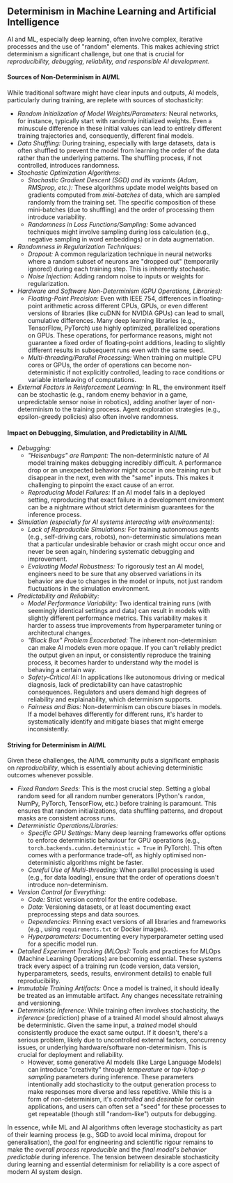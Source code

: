 
## Determinism in Machine Learning and Artificial Intelligence

AI and ML, especially deep learning, often involve complex, iterative processes and the use of
"random" elements. This makes achieving strict determinism a significant challenge, but one that
is crucial for *reproducibility, debugging, reliability, and responsible AI development.*


#### Sources of Non-Determinism in AI/ML

While traditional software might have clear inputs and outputs, AI models, particularly during
training, are replete with sources of stochasticity:

* *Random Initialization of Model Weights/Parameters:* Neural networks, for instance, typically
  start with randomly initialized weights. Even a minuscule difference in these initial values
  can lead to entirely different training trajectories and, consequently, different final models.
* *Data Shuffling:* During training, especially with large datasets, data is often shuffled to
  prevent the model from learning the order of the data rather than the underlying patterns. The
  shuffling process, if not controlled, introduces randomness.
* *Stochastic Optimization Algorithms:*
    * *Stochastic Gradient Descent (SGD) and its variants (Adam, RMSprop, etc.):* These algorithms
      update model weights based on gradients computed from *mini-batches* of data, which are sampled
      randomly from the training set. The specific composition of these mini-batches (due to shuffling)
      and the order of processing them introduce variability.
    * *Randomness in Loss Functions/Sampling:* Some advanced techniques might involve sampling during
      loss calculation (e.g., negative sampling in word embeddings) or in data augmentation.
* *Randomness in Regularization Techniques:*
    * *Dropout:* A common regularization technique in neural networks where a random subset of neurons
      are "dropped out" (temporarily ignored) during each training step. This is inherently stochastic.
    * *Noise Injection:* Adding random noise to inputs or weights for regularization.
* *Hardware and Software Non-Determinism (GPU Operations, Libraries):*
    * *Floating-Point Precision:* Even with IEEE 754, differences in floating-point arithmetic across
      different CPUs, GPUs, or even different versions of libraries (like cuDNN for NVIDIA GPUs) can
      lead to small, cumulative differences. Many deep learning libraries (e.g., TensorFlow, PyTorch)
      use highly optimized, parallelized operations on GPUs. These operations, for performance reasons,
      might not guarantee a fixed order of floating-point additions, leading to slightly different results
      in subsequent runs even with the same seed.
    * *Multi-threading/Parallel Processing:* When training on multiple CPU cores or GPUs, the order of
      operations can become non-deterministic if not explicitly controlled, leading to race conditions
      or variable interleaving of computations.
* *External Factors in Reinforcement Learning:* In RL, the environment itself can be stochastic (e.g.,
  random enemy behavior in a game, unpredictable sensor noise in robotics), adding another layer of
  non-determinism to the training process. Agent exploration strategies (e.g., epsilon-greedy policies)
  also often involve randomness.


#### Impact on Debugging, Simulation, and Predictability in AI/ML

* *Debugging:*
    * *"Heisenbugs" are Rampant:* The non-deterministic nature of AI model training makes debugging
      incredibly difficult. A performance drop or an unexpected behavior might occur in one training
      run but disappear in the next, even with the "same" inputs. This makes it challenging to pinpoint
      the exact cause of an error.
    * *Reproducing Model Failures:* If an AI model fails in a deployed setting, reproducing that exact
      failure in a development environment can be a nightmare without strict determinism guarantees
      for the inference process.
* *Simulation (especially for AI systems interacting with environments):*
    * *Lack of Reproducible Simulations:* For training autonomous agents (e.g., self-driving cars, robots),
      non-deterministic simulations mean that a particular undesirable behavior or crash might occur once
      and never be seen again, hindering systematic debugging and improvement.
    * *Evaluating Model Robustness:* To rigorously test an AI model, engineers need to be sure that any
      observed variations in its behavior are due to changes in the model or inputs, not just random
      fluctuations in the simulation environment.
* *Predictability and Reliability:*
    * *Model Performance Variability:* Two identical training runs (with seemingly identical settings and
      data) can result in models with slightly different performance metrics. This variability makes it
      harder to assess true improvements from hyperparameter tuning or architectural changes.
    * *"Black Box" Problem Exacerbated:* The inherent non-determinism can make AI models even more opaque.
      If you can't reliably predict the output given an input, or consistently reproduce the training process,
      it becomes harder to understand *why* the model is behaving a certain way.
    * *Safety-Critical AI:* In applications like autonomous driving or medical diagnosis, lack of predictability
      can have catastrophic consequences. Regulators and users demand high degrees of reliability and
      explainability, which determinism supports.
    * *Fairness and Bias:* Non-determinism can obscure biases in models. If a model behaves differently for
      different runs, it's harder to systematically identify and mitigate biases that might emerge inconsistently.


#### Striving for Determinism in AI/ML

Given these challenges, the AI/ML community puts a significant emphasis on *reproducibility*,
which is essentially about achieving deterministic outcomes whenever possible.

* *Fixed Random Seeds:* This is the most crucial step. Setting a global random seed for all random number
  generators (Python's `random`, NumPy, PyTorch, TensorFlow, etc.) before training is paramount. This ensures
  that random initializations, data shuffling patterns, and dropout masks are consistent across runs.
* *Deterministic Operations/Libraries:*
    * *Specific GPU Settings:* Many deep learning frameworks offer options to enforce deterministic behaviour
      for GPU operations (e.g., `torch.backends.cudnn.deterministic = True` in PyTorch). This often comes with
      a performance trade-off, as highly optimised non-deterministic algorithms might be faster.
    * *Careful Use of Multi-threading:* When parallel processing is used (e.g., for data loading), ensure that
      the order of operations doesn't introduce non-determinism.
* *Version Control for Everything:*
    * *Code:* Strict version control for the entire codebase.
    * *Data:* Versioning datasets, or at least documenting exact preprocessing steps and data sources.
    * *Dependencies:* Pinning exact versions of all libraries and frameworks (e.g., using `requirements.txt`
      or Docker images).
    * *Hyperparameters:* Documenting every hyperparameter setting used for a specific model run.
* *Detailed Experiment Tracking (MLOps):* Tools and practices for MLOps (Machine Learning Operations) are
  becoming essential. These systems track every aspect of a training run (code version, data version, hyperparameters,
  seeds, results, environment details) to enable full reproducibility.
* *Immutable Training Artifacts:* Once a model is trained, it should ideally be treated as an immutable artifact.
  Any changes necessitate retraining and versioning.
* *Deterministic Inference:* While training often involves stochasticity, the *inference* (prediction) phase of
  a trained AI model should almost always be deterministic. Given the same input, a *trained* model should consistently
  produce the exact same output. If it doesn't, there's a serious problem, likely due to uncontrolled external
  factors, concurrency issues, or underlying hardware/software non-determinism. This is crucial for deployment
  and reliability.
    * However, some generative AI models (like Large Language Models) can introduce "creativity" through *temperature*
      or *top-k/top-p sampling* parameters during inference. These parameters intentionally add stochasticity to the
      output generation process to make responses more diverse and less repetitive. While this is a form of non-determinism,
      it's *controlled* and *desirable* for certain applications, and users can often set a "seed" for these processes
      to get repeatable (though still "random-like") outputs for debugging.

In essence, while ML and AI algorithms often leverage stochasticity as part of their learning process
(e.g., SGD to avoid local minima, dropout for generalisation), the *goal* for engineering and scientific
rigour remains to make the *overall process reproducible* and the *final model's behavior predictable* during
inference. The tension between desirable stochasticity during learning and essential determinism for
reliability is a core aspect of modern AI system design.

